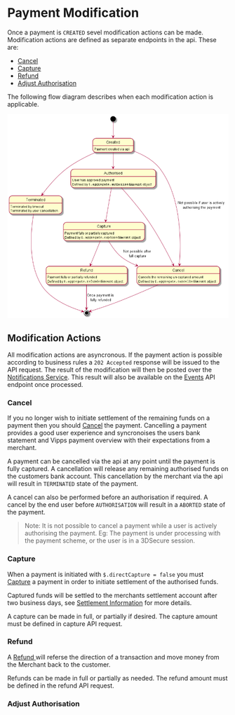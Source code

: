 # Payment Modification

Once a payment is `CREATED` sevel modification actions can be made. Modification actions are defined as separate endpoints in the api. These are:

* [Cancel](#Cancel)
* [Capture](#Capture)
* [Refund](#Refund)
* [Adjust Authorisation](#Adjust-Authorisation)

The following flow diagram describes when each modification action is applicable.

![Payment flow diagram](../diagrams/payment-modification.png "Payment Flow Diagram")

## Modification Actions

All modification actions are asyncronous. If the payment action is possible according to business rules a `202 Accepted` response will be issued to the API request. The result of the modification will then be posted over the [Notifications Service](./How-to-setup-Notification-Webhooks.md). This result will also be available on the [Events]() API endpoint once processed.

### Cancel

If you no longer wish to initiate settlement of the remaining funds on a payment then you should [Cancel]() the payment. Cancelling a payment provides a good user experience and syncronoises the users bank statement and Vipps payment overview with their expectations from a merchant.

A payment can be cancelled via the api at any point until the payment is fully captured. A cancellation will release any remaining authorised funds on the customers bank account. This cancellation by the merchant via the api will result in `TERMINATED` state of the payment.

A cancel can also be performed before an authorisation if required. A cancel by the end user before `AUTHORISATION` will result in a `ABORTED` state of the payment. 

> Note: It is not possible to cancel a payment while a user is actively authorising the payment. Eg: The payment is under processing with the payment scheme, or the user is in a 3DSecure session.

### Capture

When a payment is initiated with `$.directCapture = false` you must [Capture]() a payment in order to initiate settlement of the authorised funds.

Captured funds will be settled to the merchants settlement account after two business days, see [Settlement Information]() for more details.

A capture can be made in full, or partially if desired. The capture amount must be defined in capture API request.

### Refund

A [Refund ]() will referse the direction of a transaction and move money from the Merchant back to the customer.

Refunds can be made in full or partially as needed. The refund amount must be defined in the refund API request.

### Adjust Authorisation